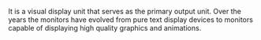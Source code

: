 It is a visual display unit that serves as the primary output unit.
Over the years the monitors have evolved from pure text display devices to monitors capable of displaying high quality graphics and animations.